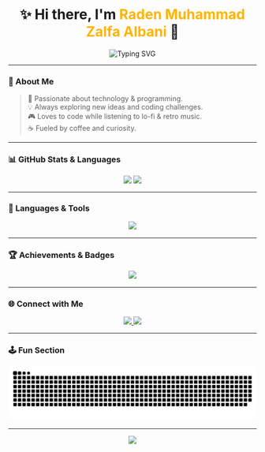 <h1 align="center">✨ Hi there, I'm <span style="color:#ffb400;">Raden Muhammad Zalfa Albani</span> 👋</h1>

<p align="center">
  <img src="https://readme-typing-svg.demolab.com?font=Fira+Code&pause=1000&color=FFD166&center=true&vCenter=true&width=435&lines=Informatics+Student;Creative+Thinker;Always+Learning+Something+New" alt="Typing SVG" />
</p>

---

### 🧭 About Me
> 🌌 Passionate about technology & programming.<br>
> 💡 Always exploring new ideas and coding challenges.<br>
> 🎮 Loves to code while listening to lo-fi & retro music.<br>
> ☕ Fueled by coffee and curiosity.<br>

---

### 📊 GitHub Stats & Languages
<p align="center">
  <img src="https://github-readme-stats.vercel.app/api?username=Zalfa-Albani&show_icons=true&theme=radical&hide_border=true" height="165" />
  <img src="https://github-readme-stats.vercel.app/api/top-langs/?username=Zalfa-Albani&layout=compact&theme=radical&hide_border=true" height="165" />
</p>

---

### 🧰 Languages & Tools
<p align="center">
  <img src="https://skillicons.dev/icons?i=js,ts,html,css,react,python,cpp,php,nodejs,unity,vscode,github" />
</p>

---

### 🏆 Achievements & Badges
<p align="center">
  <img src="https://github-profile-trophy.vercel.app/?username=Zalfa-Albani&theme=darkhub&no-frame=true&margin-w=10" />
</p>

---

### 🌐 Connect with Me
<p align="center">
  <a href="https://instagram.com/your_instagram_username">
    <img src="https://img.shields.io/badge/Instagram-%23E4405F.svg?&style=for-the-badge&logo=instagram&logoColor=white" />
  </a>
  <a href="mailto:yourmail@gmail.com">
    <img src="https://img.shields.io/badge/Gmail-D14836?&style=for-the-badge&logo=gmail&logoColor=white" />
  </a>
</p>

---

### 🕹️ Fun Section
<p align="center">
  <img src="https://github.com/Platane/snk/raw/output/github-contribution-grid-snake.svg" alt="snake animation" />
</p>

---

<p align="center">
  <img src="https://komarev.com/ghpvc/?username=Zalfa-Albani&color=blueviolet&style=flat-square&label=Profile+Views" />
</p>
